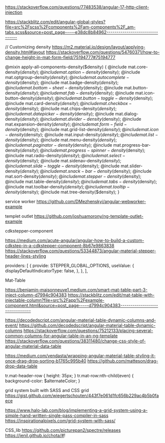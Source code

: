 

https://stackoverflow.com/questions/77483538/angular-17-http-client-injection

https://stackblitz.com/edit/angular-global-styles?file=src%2Fscss%2Fcomponents%2Fam-components%2F_am-tabs.scss&source=post_page-----e38dc8b84962--------------------------------

// Customizing density
https://m2.material.io/design/layout/applying-density.html#layout
https://stackoverflow.com/questions/54760371/how-to-change-height-in-mat-form-field/75194777#75194777

@mixin apply-all-components-density($density) {
  @include mat.core-density($density);
  @include mat.option-density($density);
  @include mat.optgroup-density($density);
  @include mat.autocomplete-density($density);
  @include mat.badge-density($density);
  @include mat.bottom-sheet-density($density);
  @include mat.button-density($density);
  @include mat.fab-density($density);
  @include mat.icon-button-density($density);
  @include mat.button-toggle-density($density);
  @include mat.card-density($density);
  @include mat.checkbox-density($density);
  @include mat.chips-density($density);
  @include mat.datepicker-density($density);
  @include mat.dialog-density($density);
  @include mat.divider-density($density);
  @include mat.expansion-density($density);
  @include mat.form-field-density($density);
  @include mat.grid-list-density($density);
  @include mat.icon-density($density);
  @include mat.input-density($density);
  @include mat.list-density($density);
  @include mat.menu-density($density);
  @include mat.paginator-density($density);
  @include mat.progress-bar-density($density);
  @include mat.progress-spinner-density($density);
  @include mat.radio-density($density);
  @include mat.select-density($density);
  @include mat.sidenav-density($density);
  @include mat.slide-toggle-density($density);
  @include mat.slider-density($density);
  @include mat.snack-bar-density($density);
  @include mat.sort-density($density);
  @include mat.stepper-density($density);
  @include mat.table-density($density);
  @include mat.tabs-density($density);
  @include mat.toolbar-density($density);
  @include mat.tooltip-density($density);
  @include mat.tree-density($density);
}





service worker
https://github.com/DMezhenskyi/angular-webworker-example

templet outlet
https://github.com/joshuamorony/ng-template-outlet-example

cdkstepper-component

https://medium.com/acute-angular/angular-how-to-build-a-custom-cdkstep-in-a-cdkstepper-component-8b67e9863838
https://stackoverflow.com/questions/53344873/angular-material-stepper-header-lines-styling

  providers: [
 {
 provide: STEPPER_GLOBAL_OPTIONS,
 useValue: {
  displayDefaultIndicatorType: false,
 },
 },
 ],







Mat-Table

https://benjamin-maisonneuve1.medium.com/smart-mat-table-part-3-inject-column-d7994c904383
https://stackblitz.com/edit/mat-table-with-injectable-column?file=src%2Fapp%2Fexample-component.html&source=post_page-----d7994c904383--------------------------------


https://decodedscript.com/angular-material-table-dynamic-columns-and-event/
https://github.com/decodedscript/angular-material-table-dynamic-columns
https://stackoverflow.com/questions/75212133/placing-several-common-columns-for-angular-table-in-an-ng-template
https://stackoverflow.com/questions/38311480/change-css-style-of-angular-material-data-table

https://medium.com/vendasta/wrapping-angular-material-table-styling-it-once-drag-drop-sorting-b1765c995b40
https://github.com/matteson/drag-drop-data-table


tr.mat-header-row {
    height: 35px;
}
tr.mat-row:nth-child(even) {
    background-color: $alternateColor;
}


 grid system built with SASS and CSS grid
https://gist.github.com/wiegertschouten/443f7e061d1fc656b229ac4b5b0faece




https://www.halo-lab.com/blog/implementing-a-grid-system-using-a-simple-hand-written-single-pass-compiler-in-sass
https://inspirationalpixels.com/grid-system-with-sass/

CSS_lib
https://github.com/picturepan2/spectre/releases
https://jenil.github.io/chota/#!


